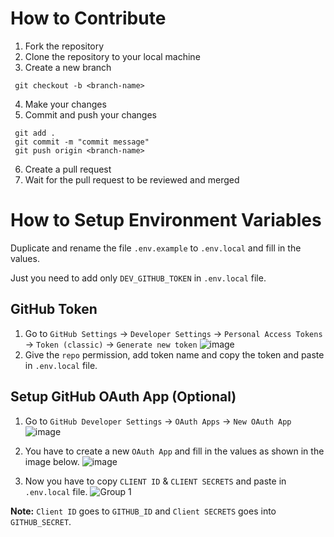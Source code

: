 # How to Contribute

1. Fork the repository
2. Clone the repository to your local machine
3. Create a new branch

```
 git checkout -b <branch-name>
```

4. Make your changes
5. Commit and push your changes

```
 git add .
 git commit -m "commit message"
 git push origin <branch-name>
```

6. Create a pull request
7. Wait for the pull request to be reviewed and merged

# How to Setup Environment Variables

Duplicate and rename the file `.env.example` to `.env.local` and fill in the values.

Just you need to add only `DEV_GITHUB_TOKEN` in `.env.local` file.

## GitHub Token

1. Go to `GitHub Settings` -> `Developer Settings` -> `Personal Access Tokens` -> `Token (classic)` -> `Generate new token`
   ![image](https://github.com/priyankarpal/ProjectsHut/assets/88102392/bcb319ec-0596-4dfc-ba88-097f591f18e4)
2. Give the `repo` permission, add token name and copy the token and paste in `.env.local` file.

## Setup GitHub OAuth App (Optional)

1. Go to `GitHub Developer Settings` -> `OAuth Apps` -> `New OAuth App`
   ![image](https://github.com/priyankarpal/ProjectsHut/assets/88102392/26c397a7-4c11-43a7-8dcd-28b4c901750d)

2. You have to create a new `OAuth App` and fill in the values as shown in the image below.
   ![image](https://github.com/priyankarpal/ProjectsHut/assets/88102392/26c397a7-4c11-43a7-8dcd-28b4c901750d)
3. Now you have to copy `CLIENT ID` & `CLIENT SECRETS` and paste in `.env.local` file.
   ![Group 1](https://github.com/priyankarpal/ProjectsHut/assets/88102392/c4f8c346-7aa7-4cb5-9f93-aa8200a3808f)

**Note:** `Client ID` goes to `GITHUB_ID` and `Client SECRETS` goes into `GITHUB_SECRET`.
